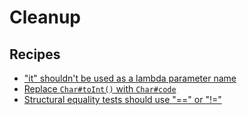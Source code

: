 # Cleanup

## Recipes

* ["it" shouldn't be used as a lambda parameter name](./implicitparameterinlambda.md)
* [Replace `Char#toInt()` with `Char#code`](./replacechartointwithcode.md)
* [Structural equality tests should use "==" or "!="](./equalsmethodusage.md)


